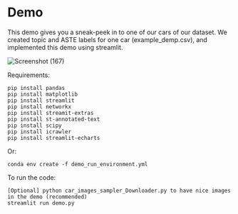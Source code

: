 # Demo
This demo gives you a sneak-peek in to one of our cars of our dataset. We created topic and ASTE labels for one car (example_demp.csv), and implemented this demo using streamlit.

![Screenshot (167)](https://github.com/user-attachments/assets/e083d459-0a4a-46d9-bb4b-7073d7e55a02)


Requirements:
```
pip install pandas
pip install matplotlib
pip install streamlit
pip install networkx
pip install streamit-extras
pip install st-annotated-text
pip install scipy
pip install icrawler
pip install streamlit-echarts
```
Or:

```
conda env create -f demo_run_environment.yml

```
To run the code:

```
[Optional] python car_images_sampler_Downloader.py to have nice images in the demo (recommended) 
streamlit run demo.py

```
